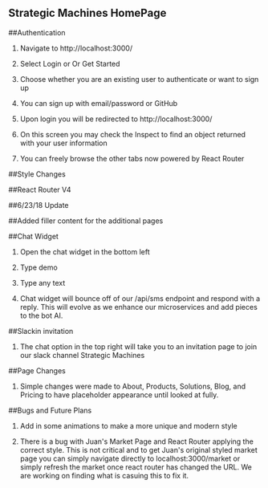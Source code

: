 ## Strategic Machines HomePage

##Authentication

1. Navigate to http://localhost:3000/

2. Select Login or Or Get Started

3. Choose whether you are an existing user to authenticate or want to sign up

4. You can sign up with email/password or GitHub

5. Upon login you will be redirected to http://localhost:3000/

6. On this screen you may check the Inspect to find an object returned with your user information

7. You can freely browse the other tabs now powered by React Router

##Style Changes

##React Router V4


##6/23/18 Update

##Added filler content for the additional pages

##Chat Widget

1. Open the chat widget in the bottom left

2. Type demo

3. Type any text

4. Chat widget will bounce off of our /api/sms endpoint and respond with a reply. This will evolve as we enhance our microservices and add pieces to the bot AI.


##Slackin invitation

1. The chat option in the top right will take you to an invitation page to join our slack channel Strategic Machines

##Page Changes

1. Simple changes were made to About, Products, Solutions, Blog, and Pricing to have placeholder appearance until looked at fully.

##Bugs and Future Plans

1. Add in some animations to make a more unique and modern style

2. There is a bug with Juan's Market Page and React Router applying the correct style. This
is not critical and to get Juan's original styled market page you can simply navigate directly
to localhost:3000/market or simply refresh the market once react router has changed the URL.
We are working on finding what is casuing this to fix it.

